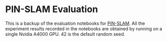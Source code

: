 # PIN-SLAM Evaluation

This is a backup of the evaluation notebooks for [PIN-SLAM](https://github.com/PRBonn/PIN_SLAM). 
All the experiment results recorded in the notebooks are obtained by running on a single Nvidia A4000 GPU. 42 is the default random seed.
